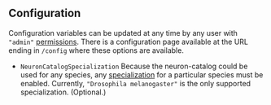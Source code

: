 ## Configuration

Configuration variables can be updated at any time by any user with `"admin"`
[permissions](security.md). There is a configuration page available at the URL
ending in `/config` where these options are available.

- `NeuronCatalogSpecialization` Because the neuron-catalog could be used for
  any species, any [specialization](specialization.md) for a particular
  species must be enabled. Currently, `"Drosophila melanogaster"` is the only
  supported specialization. (Optional.)
